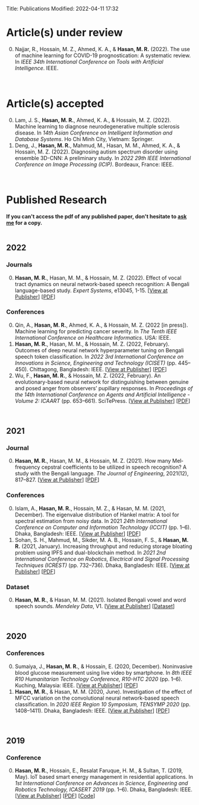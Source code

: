 Title: Publications
Modified: 2022-04-11 17:32



# Article(s) under review
<!-- 0. <a name="jobayer2022solar"></a> Jobayer, M., Shaikat, M. A. H., Rashid, M. N., & **Hasan, M. R.** (2022). Solar photovoltaic performance prediction using machine learning: A systematic review. _Energy Reports_. -->
0. <a name="najjar2022the"></a> Najjar, R., Hossain, M. Z., Ahmed, K. A., & **Hasan, M. R.** (2022). The use of machine learning for COVID-19 prognostication: A systematic review. In _IEEE 34th International
Conference on Tools with Artificial Intelligence_. IEEE.

&nbsp;
# Article(s) accepted
0. <a name="lam2022machine"></a> Lam, J. S., **Hasan, M. R.**, Ahmed, K. A., & Hossain, M. Z. (2022). Machine learning to diagnose neurodegenerative multiple sclerosis disease. In _14th Asian Conference on Intelligent Information and Database Systems_. Ho Chi Minh City, Vietnam: Springer.
0. <a name="deng2022diagnosing"></a> Deng, J., **Hasan, M. R.**, Mahmud, M., Hasan, M. M., Ahmed, K. A., & Hossain, M. Z. (2022). Diagnosing autism spectrum disorder using ensemble 3D-CNN: A preliminary study. In _2022 29th IEEE International Conference on Image Processing (ICIP)_. Bordeaux, France: IEEE.

&nbsp;
# Published Research
 **If you can't access the pdf of any published paper, don't hesitate to [ask me](mailto:rakibul.hasan@bracu.ac.bd) for a copy.** </br> </br>
 
## 2022

### Journals
0. <a name="hasan2022effect"></a> **Hasan, M. R.**, Hasan, M. M., & Hossain, M. Z. (2022). Effect of vocal tract dynamics on neural network-based speech recognition: A Bengali language-based study. _Expert Systems_, e13045, 1-15. [[View at Publisher](https://doi.org/10.1111/exsy.13045)] [[PDF](./pdfs/hasan2022effect.pdf)]

### Conferences
0. <a name="qin2022machine"></a> Qin, A., **Hasan, M. R.**, Ahmed, K. A., & Hossain, M. Z. (2022 [in press]). Machine learning for predicting cancer severity. In _The Tenth IEEE International Conference on Healthcare Informatics_. USA: IEEE.
0. **Hasan, M. R.**, Hasan, M. M., & Hossain, M. Z. (2022, February). Outcomes of deep neural network hyperparameter tuning on Bengali speech token classification. In _2022 3rd International Conference on Innovations in Science, Engineering and Technology (ICISET)_ (pp. 445–450). Chittagong, Bangladesh: IEEE. [[View at Publisher](https://doi.org/10.1109/ICISET54810.2022.9775837)] [[PDF](./pdfs/hasan2022outcome.pdf)]
0. <a name="wu2022an"></a> Wu, F., **Hasan, M. R.**, & Hossain, M. Z. (2022, February). An evolutionary-based neural network for distinguishing between genuine and posed anger from observers’ pupillary responses. In _Proceedings of the 14th International Conference on Agents and Artificial Intelligence - Volume 2: ICAART_ (pp. 653–661). SciTePress. [[View at Publisher](https://doi.org/10.5220/0010985100003116)] [[PDF](./pdfs/wu2022an.pdf)]

&nbsp;

## 2021

### Journal
0. **Hasan, M. R.**, Hasan, M. M., & Hossain, M. Z. (2021). How many Mel‐frequency cepstral coefficients to be utilized in speech recognition? A study with the Bengali language. _The Journal of Engineering_, 2021(12), 817–827. [[View at Publisher](https://doi.org/10.1049/tje2.12082)] [[PDF](./pdfs/hasan2022how.pdf)]

### Conferences
0. Islam, A., **Hasan, M. R.**, Hossain, M. Z., & Hasan, M. M. (2021, December). The eigenvalue distribution of Hankel matrix: A tool for spectral estimation from noisy data. In 2021 _24th International Conference on Computer and Information Technology (ICCIT)_ (pp. 1–6). Dhaka, Bangladesh: IEEE. [[View at Publisher](https://doi.org/10.1109/ICCIT54785.2021.9689845)] [[PDF](./pdfs/islam2021the.pdf)]
0. Sohan, S. H., Mahmud, M., Sikder, M. A. B., Hossain, F. S., & **Hasan, M. R.** (2021, January). Increasing throughput and reducing storage bloating problem using IPFS and dual-blockchain method. In _2021 2nd International Conference on Robotics, Electrical and Signal Processing Techniques (ICREST)_ (pp. 732–736). Dhaka, Bangladesh: IEEE. [[View at Publisher](https://doi.org/10.1109/ICREST51555.2021.9331254)] [[PDF](./pdfs/sohan2021increasing.pdf)]

### Dataset
0. **Hasan, M. R.**, & Hasan, M. M. (2021). Isolated Bengali vowel and word speech sounds. _Mendeley Data_, V1. [[View at Publisher](https://doi.org/10.17632/2h6975kdsx.1)] [[Dataset](./extras/Isolated_Bengali_vowels_words_sounds.zip)]

&nbsp;

## 2020
### Conferences
0. Sumaiya, J., **Hasan, M. R.**, & Hossain, E. (2020, December). Noninvasive blood glucose measurement using live video by smartphone. In _8th IEEE R10 Humanitarian Technology Conference, R10-HTC 2020_ (pp. 1–6). Kuching, Malaysia: IEEE. [[View at Publisher](https://doi.org/10.1109/R10-HTC49770.2020.9357018)] [[PDF](./pdfs/sumaiya2020noninvasive.pdf)]
0. **Hasan, M. R.**, & Hasan, M. M. (2020, June). Investigation of the effect of MFCC variation on the convolutional neural network-based speech classification. In _2020 IEEE Region 10 Symposium, TENSYMP 2020_ (pp. 1408–1411). Dhaka, Bangladesh: IEEE. [[View at Publisher](https://doi.org/10.1109/TENSYMP50017.2020.9230697)] [[PDF](./pdfs/hasan2020investigation.pdf)]

&nbsp;

## 2019
### Conference
0. **Hasan, M. R.**, Hossain, E., Resalat Faruque, H. M., & Sultan, T. (2019, May). IoT based smart energy management in residential applications. In _1st International Conference on Advances in Science, Engineering and Robotics Technology, ICASERT 2019_ (pp. 1–6). Dhaka, Bangladesh: IEEE. [[View at Publisher](https://doi.org/10.1109/ICASERT.2019.8934523)] [[PDF](./pdfs/hasan2019iot.pdf)] [[Code](https://github.com/mrh-rakib/IoT-Smart-Energy-Management)]